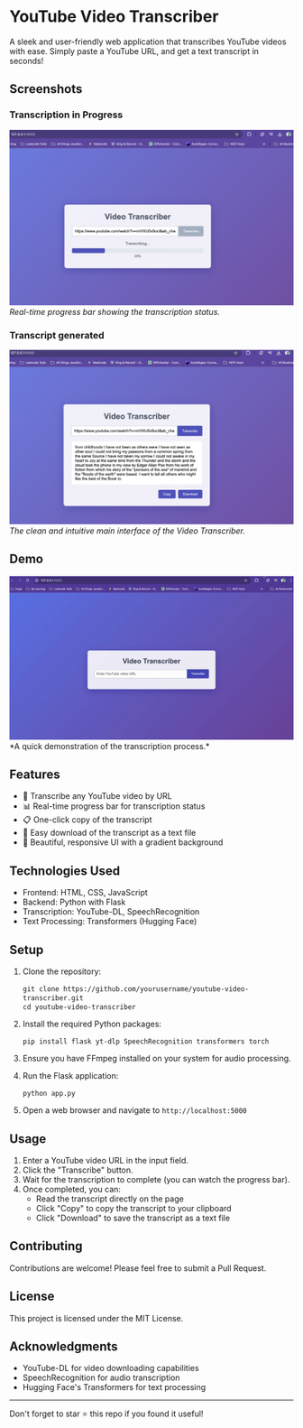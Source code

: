 # YouTube Video Transcriber

A sleek and user-friendly web application that transcribes YouTube videos with ease. Simply paste a YouTube URL, and get a text transcript in seconds!

## Screenshots

### Transcription in Progress
![Transcription Progress](media/transcribing.png)
*Real-time progress bar showing the transcription status.*

### Transcript generated
![Main Interface](media/transcript.png)
*The clean and intuitive main interface of the Video Transcriber.*

## Demo

<img src="media/final_gif.gif" alt="Video Transcriber Demo" width="1200" />
*A quick demonstration of the transcription process.*

## Features

- 🎥 Transcribe any YouTube video by URL
- 📊 Real-time progress bar for transcription status
- 📋 One-click copy of the transcript
- 💾 Easy download of the transcript as a text file
- 🎨 Beautiful, responsive UI with a gradient background

## Technologies Used

- Frontend: HTML, CSS, JavaScript
- Backend: Python with Flask
- Transcription: YouTube-DL, SpeechRecognition
- Text Processing: Transformers (Hugging Face)

## Setup

1. Clone the repository:
   ```
   git clone https://github.com/yourusername/youtube-video-transcriber.git
   cd youtube-video-transcriber
   ```

2. Install the required Python packages:
   ```
   pip install flask yt-dlp SpeechRecognition transformers torch
   ```

3. Ensure you have FFmpeg installed on your system for audio processing.

4. Run the Flask application:
   ```
   python app.py
   ```

5. Open a web browser and navigate to `http://localhost:5000`

## Usage

1. Enter a YouTube video URL in the input field.
2. Click the "Transcribe" button.
3. Wait for the transcription to complete (you can watch the progress bar).
4. Once completed, you can:
   - Read the transcript directly on the page
   - Click "Copy" to copy the transcript to your clipboard
   - Click "Download" to save the transcript as a text file

## Contributing

Contributions are welcome! Please feel free to submit a Pull Request.

## License

This project is licensed under the MIT License.

## Acknowledgments

- YouTube-DL for video downloading capabilities
- SpeechRecognition for audio transcription
- Hugging Face's Transformers for text processing

---

Don't forget to star ⭐ this repo if you found it useful!
